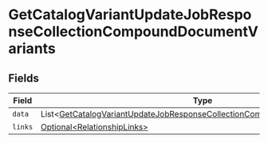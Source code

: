 # GetCatalogVariantUpdateJobResponseCollectionCompoundDocumentVariants


## Fields

| Field                                                                                                                                                                          | Type                                                                                                                                                                           | Required                                                                                                                                                                       | Description                                                                                                                                                                    |
| ------------------------------------------------------------------------------------------------------------------------------------------------------------------------------ | ------------------------------------------------------------------------------------------------------------------------------------------------------------------------------ | ------------------------------------------------------------------------------------------------------------------------------------------------------------------------------ | ------------------------------------------------------------------------------------------------------------------------------------------------------------------------------ |
| `data`                                                                                                                                                                         | List\<[GetCatalogVariantUpdateJobResponseCollectionCompoundDocumentDataData](../../models/components/GetCatalogVariantUpdateJobResponseCollectionCompoundDocumentDataData.md)> | :heavy_minus_sign:                                                                                                                                                             | N/A                                                                                                                                                                            |
| `links`                                                                                                                                                                        | [Optional\<RelationshipLinks>](../../models/components/RelationshipLinks.md)                                                                                                   | :heavy_minus_sign:                                                                                                                                                             | N/A                                                                                                                                                                            |